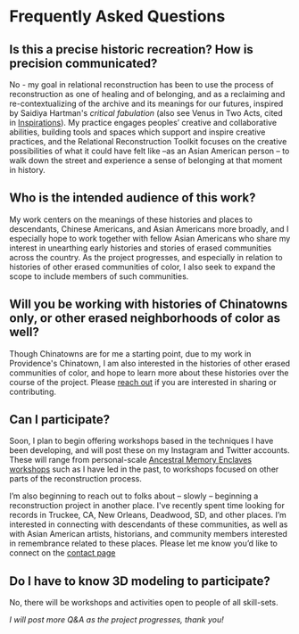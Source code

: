 # Frequently Asked Questions

## Is this a precise historic recreation? How is precision communicated?

No - my goal in relational reconstruction has been to use the process of reconstruction as one of healing and of belonging, and as a reclaiming and re-contextualizing of the archive and its meanings for our futures, inspired by Saidiya Hartman's _critical fabulation_ (also see Venus in Two Acts, cited in [Inspirations](inspirations.md)). My practice engages peoples’ creative and collaborative abilities, building tools and spaces which support and inspire creative practices, and the Relational Reconstruction Toolkit focuses on the creative possibilities of what it could have felt like –as an Asian American person – to walk down the street and experience a sense of belonging at that moment in history.

## Who is the intended audience of this work? 

My work centers on the meanings of these histories and places to descendants, Chinese Americans, and Asian Americans more broadly, and I especially hope to work together with fellow Asian Americans who share my interest in unearthing early histories and stories of erased communities across the country. As the project progresses, and especially in relation to histories of other erased communities of color, I also seek to expand the scope to include members of such communities.

## Will you be working with histories of Chinatowns only, or other erased neighborhoods of color as well?

Though Chinatowns are for me a starting point, due to my work in Providence's Chinatown, I am also interested in the histories of other erased communities of color, and hope to learn more about these histories over the course of the project. Please [reach out](contact.md) if you are interested in sharing or contributing.

## Can I participate? 

Soon, I plan to begin offering workshops based in the techniques I have been developing, and will post these on my Instagram and Twitter accounts. These will range from personal-scale [Ancestral Memory Enclaves workshops](https://unterbahn.com/2022/07/07/enclaves/) such as I have led in the past, to workshops focused on other parts of the reconstruction process.

I’m also beginning to reach out to folks about – slowly – beginning a reconstruction project in another place. I've recently spent time looking for records in Truckee, CA, New Orleans, Deadwood, SD, and other places. I’m interested in connecting with descendants of these communities, as well as with Asian American artists, historians, and community members interested in remembrance related to these places. Please let me know you’d like to connect on the [contact page](/contact.md)

## Do I have to know 3D modeling to participate?

No, there will be workshops and activities open to people of all skill-sets.


_I will post more Q&A as the project progresses, thank you!_
 
